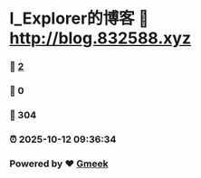 # I_Explorer的博客 :link: http://blog.832588.xyz 
### :page_facing_up: [2](http://blog.832588.xyz/tag.html) 
### :speech_balloon: 0 
### :hibiscus: 304 
### :alarm_clock: 2025-10-12 09:36:34 
### Powered by :heart: [Gmeek](https://github.com/Meekdai/Gmeek)
